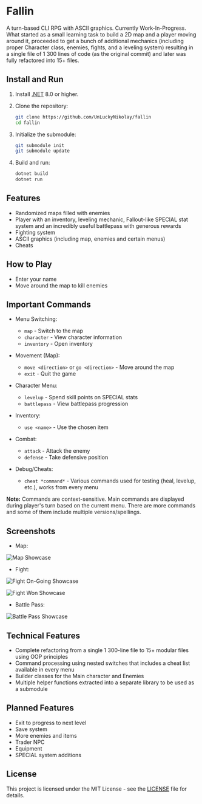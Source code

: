 # Fallin

A turn-based CLI RPG with ASCII graphics. Currently Work-In-Progress.  
What started as a small learning task to build a 2D map and a player moving around it, proceeded to get a bunch of additional mechanics (including proper Character class, enemies, fights, and a leveling system) resulting in a single file of 1 300 lines of code (as the original commit) and later was fully refactored into 15+ files.

## Install and Run

1. Install [.NET](https://dotnet.microsoft.com/en-us/download/dotnet/8.0) 8.0 or higher.

2. Clone the repository:

    ```bash
	git clone https://github.com/UnLuckyNikolay/fallin
    cd fallin
	```

3. Initialize the submodule:

	```bash
	git submodule init
	git submodule update
	```

4. Build and run:

	```bash 
	dotnet build 
	dotnet run
	```

## Features

* Randomized maps filled with enemies
* Player with an inventory, leveling mechanic, Fallout-like SPECIAL stat system and an incredibly useful battlepass with generous rewards
* Fighting system
* ASCII graphics (including map, enemies and certain menus)
* Cheats

## How to Play

* Enter your name
* Move around the map to kill enemies

## Important Commands

* Menu Switching:
	* `map` - Switch to the map
	* `character` - View character information
	* `inventory` - Open inventory

* Movement (Map):
	* `move <direction>` or `go <direction>` - Move around the map
	* `exit` - Quit the game

* Character Menu:
	* `levelup` - Spend skill points on SPECIAL stats
	* `battlepass` - View battlepass progression

* Inventory:
	* `use <name>` - Use the chosen item

* Combat:
	* `attack` - Attack the enemy
	* `defense` - Take defensive position

* Debug/Cheats:
	* `cheat *command*` - Various commands used for testing (heal, levelup, etc.), works from every menu

**Note:** Commands are context-sensitive. Main commands are displayed during player's turn based on the current menu. There are more commands and some of them include multiple versions/spellings.

## Screenshots

* Map:

![Map Showcase](https://imgur.com/xd7BYJI.png)

* Fight:

![Fight On-Going Showcase](https://imgur.com/TlSwBv6.png)

![Fight Won Showcase](https://imgur.com/2nT0X3R.png)

* Battle Pass:

![Battle Pass Showcase](https://imgur.com/JWPIHCb.png)

## Technical Features

* Complete refactoring from a single 1 300-line file to 15+ modular files using OOP principles
* Command processing using nested switches that includes a cheat list available in every menu
* Builder classes for the Main character and Enemies
* Multiple helper functions extracted into a separate library to be used as a submodule

## Planned Features

* Exit to progress to next level
* Save system
* More enemies and items
* Trader NPC
* Equipment
* SPECIAL system additions

## License

This project is licensed under the MIT License - see the [LICENSE](LICENSE) file for details.